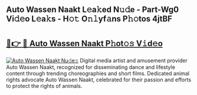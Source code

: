 ## Auto Wassen Naakt L𝚎a𝚔ed N𝚞𝚍e - Part-Wg0 Vi𝚍𝚎o L𝚎a𝚔s - H𝚘𝚝 O𝚗𝚕yf𝚊ns P𝚑𝚘tos 4jtBF

# <h2><a href="http://kf1fug.oniu.top/?m=Auto+Wassen+Naakt">🔗👉 🔴 Auto Wassen Naakt P𝚑ot𝚘𝚜 V𝚒d𝚎o</a></h2>

[![Auto Wassen Naakt Nu𝚍e𝚜](https://i.imgur.com/0qMVB7G.gif)](http://kf1fug.oniu.top/?m=Auto+Wassen+Naakt)
Digital media artist and amusement provider Auto Wassen Naakt, recognized for disseminating dance and lifestyle content through trending choreographies and short films. Dedicated animal rights advocate Auto Wassen Naakt, celebrated for their passion and efforts to protect the rights of animals.  
